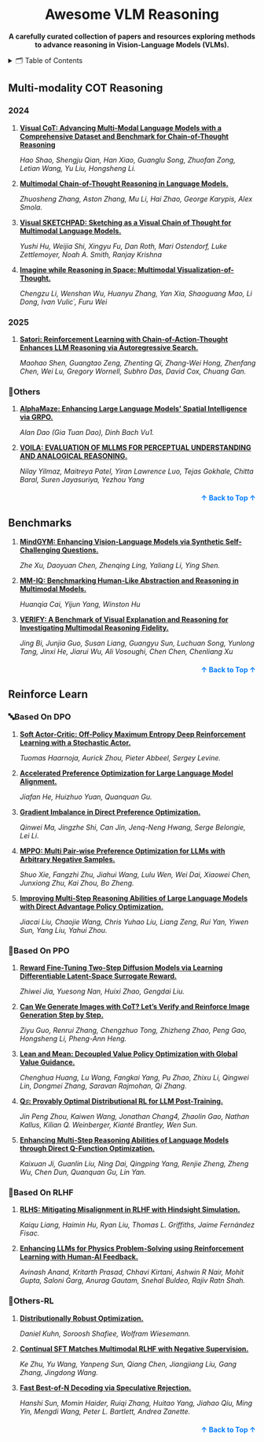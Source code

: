 <a name="readme-top"></a>

<p align="center"></p>

<h1 align="center">Awesome VLM Reasoning</h1>

<p align="center">
    <b> A carefully curated collection of papers and resources exploring methods to advance reasoning in Vision-Language Models (VLMs).</b>
</p>

<details>
  <summary>🗂️ Table of Contents</summary>
  <ol>
    <li><a href="#Multi-modality COT Reasoning">Multi-modality COT Reasoning</a></li>
    <li><a href="#Benchmarks">Benchmarks</a></li>
    <li><a href="#Reinforce Learn">Reinforce Learning</a>
      <ul>
        <li><a href="#based-on-dpo">🔤 <em>DPO-based</em> reinforcement learning method</a></li>
        <li><a href="#based-on-ppo">🧠 <em>PPO-based</em> reinforcement learning method</a></li>
        <li><a href="#based-on-rlhf">🤏 <em>RLHF-based</em> reinforcement learning method</a></li>
        <li><a href="#others-rl">🔗 Other reinforcement learning methods</a></li>
      </ul>
    </li>
  </ol>
</details>

## Multi-modality COT Reasoning

### 2024

1. **[Visual CoT: Advancing Multi-Modal Language Models with a Comprehensive Dataset and Benchmark for Chain-of-Thought Reasoning](https://arxiv.org/abs/2403.16999)**

    *Hao Shao, Shengju Qian, Han Xiao, Guanglu Song, Zhuofan Zong, Letian Wang, Yu Liu, Hongsheng Li.*

2. **[Multimodal Chain-of-Thought Reasoning in Language Models.](https://arxiv.org/pdf/2302.00923)**

    *Zhuosheng Zhang, Aston Zhang, Mu Li, Hai Zhao, George Karypis, Alex Smola.*

3. **[Visual SKETCHPAD: Sketching as a Visual Chain of Thought for Multimodal Language Models.](https://arxiv.org/abs/2406.09403)**

    *Yushi Hu, Weijia Shi, Xingyu Fu, Dan Roth, Mari Ostendorf, Luke Zettlemoyer, Noah A. Smith, Ranjay Krishna*

4. **[Imagine while Reasoning in Space: Multimodal Visualization-of-Thought.](https://arxiv.org/abs/2501.07542)** 

    *Chengzu Li, Wenshan Wu, Huanyu Zhang, Yan Xia, Shaoguang Mao, Li Dong, Ivan Vulic´, Furu Wei*

### 2025

1. **[Satori: Reinforcement Learning with Chain-of-Action-Thought Enhances LLM Reasoning via Autoregressive Search.](https://arxiv.org/abs/2502.02508)**

    *Maohao Shen, Guangtao Zeng, Zhenting Qi, Zhang-Wei Hong, Zhenfang Chen, Wei Lu, Gregory Wornell, Subhro Das, David Cox, Chuang Gan.*


### 🔗Others

1. **[AlphaMaze: Enhancing Large Language Models' Spatial Intelligence via GRPO.](https://arxiv.org/abs/2502.14669)**

    *Alan Dao (Gia Tuan Dao), Dinh Bach Vu1.*

2. **[VOILA: EVALUATION OF MLLMS FOR PERCEPTUAL UNDERSTANDING AND ANALOGICAL REASONING.](https://arxiv.org/abs/2503.00043)** 

    *Nilay Yilmaz, Maitreya Patel, Yiran Lawrence Luo, Tejas Gokhale, Chitta Baral, Suren Jayasuriya, Yezhou Yang*

<p align="right" style="font-size: 14px; color: #555; margin-top: 20px;">
    <a href="#readme-top" style="text-decoration: none; color: #007bff; font-weight: bold;">
        ↑ Back to Top ↑
    </a>
</p>

## Benchmarks
1. **[MindGYM: Enhancing Vision-Language Models via Synthetic Self-Challenging Questions.](https://arxiv.org/abs/2503.09499)**

    *Zhe Xu, Daoyuan Chen, Zhenqing Ling, Yaliang Li, Ying Shen.*

2. **[MM-IQ: Benchmarking Human-Like Abstraction and Reasoning in Multimodal Models.](https://arxiv.org/abs/2502.00698v1)** 

    *Huanqia Cai, Yijun Yang, Winston Hu*

3. **[VERIFY: A Benchmark of Visual Explanation and Reasoning for Investigating Multimodal Reasoning Fidelity.](https://arxiv.org/abs/2503.11557v1)** 

    *Jing Bi, Junjia Guo, Susan Liang, Guangyu Sun, Luchuan Song, Yunlong Tang, Jinxi He, Jiarui Wu, Ali Vosoughi, Chen Chen, Chenliang Xu*

<p align="right" style="font-size: 14px; color: #555; margin-top: 20px;">
    <a href="#readme-top" style="text-decoration: none; color: #007bff; font-weight: bold;">
        ↑ Back to Top ↑
    </a>
</p>



## Reinforce Learn
### 🔤Based On DPO
1. **[Soft Actor-Critic: Off-Policy Maximum Entropy Deep Reinforcement Learning with a Stochastic Actor.](https://arxiv.org/pdf/1801.01290)**

    *Tuomas Haarnoja, Aurick Zhou, Pieter Abbeel, Sergey Levine.*
2. **[Accelerated Preference Optimization for Large Language Model Alignment.](https://arxiv.org/abs/2410.06293v1)**

    *Jiafan He, Huizhuo Yuan, Quanquan Gu.*
3. **[Gradient Imbalance in Direct Preference Optimization.](https://arxiv.org/abs/2502.20847v1)**

    *Qinwei Ma, Jingzhe Shi, Can Jin, Jenq-Neng Hwang, Serge Belongie, Lei Li.*
4. **[MPPO: Multi Pair-wise Preference Optimization for LLMs with Arbitrary Negative Samples.](https://arxiv.org/abs/2412.15244v1)**

    *Shuo Xie, Fangzhi Zhu, Jiahui Wang, Lulu Wen, Wei Dai, Xiaowei Chen, Junxiong Zhu, Kai Zhou, Bo Zheng.*
5. **[Improving Multi-Step Reasoning Abilities of Large Language Models with Direct Advantage Policy Optimization.](https://arxiv.org/abs/2412.18279v1)**

    *Jiacai Liu, Chaojie Wang, Chris Yuhao Liu, Liang Zeng, Rui Yan, Yiwen Sun, Yang Liu, Yahui Zhou.*

### 🧠Based On PPO
1. **[Reward Fine-Tuning Two-Step Diffusion Models via Learning Differentiable Latent-Space Surrogate Reward.](https://arxiv.org/abs/2411.15247v1)**

    *Zhiwei Jia, Yuesong Nan, Huixi Zhao, Gengdai Liu.*
2. **[Can We Generate Images with CoT? Let’s Verify and Reinforce Image Generation Step by Step.](https://arxiv.org/abs/2501.13926)**

    *Ziyu Guo, Renrui Zhang, Chengzhuo Tong, Zhizheng Zhao, Peng Gao, Hongsheng Li, Pheng-Ann Heng.*
3. **[Lean and Mean: Decoupled Value Policy Optimization with Global Value Guidance.](https://arxiv.org/abs/2502.16944v1)**

    *Chenghua Huang, Lu Wang, Fangkai Yang, Pu Zhao, Zhixu Li, Qingwei Lin, Dongmei Zhang, Saravan Rajmohan, Qi Zhang.*
4. **[Q♯: Provably Optimal Distributional RL for LLM Post-Training.](https://arxiv.org/abs/2502.20548v1)**

    *Jin Peng Zhou, Kaiwen Wang, Jonathan Chang4, Zhaolin Gao, Nathan Kallus, Kilian Q. Weinberger, Kianté Brantley, Wen Sun.*
5. **[Enhancing Multi-Step Reasoning Abilities of Language Models through Direct Q-Function Optimization.](https://arxiv.org/abs/2410.09302v2)**

    *Kaixuan Ji, Guanlin Liu, Ning Dai, Qingping Yang, Renjie Zheng, Zheng Wu, Chen Dun, Quanquan Gu, Lin Yan.*

### 🤏Based On RLHF
1. **[RLHS: Mitigating Misalignment in RLHF with Hindsight Simulation.](https://arxiv.org/abs/2503.09499)**

    *Kaiqu Liang, Haimin Hu, Ryan Liu, Thomas L. Griffiths, Jaime Fernández Fisac.*
2. **[Enhancing LLMs for Physics Problem-Solving using Reinforcement Learning with Human-AI Feedback.](https://arxiv.org/abs/2412.06827v1)**

    *Avinash Anand, Kritarth Prasad, Chhavi Kirtani, Ashwin R Nair, Mohit Gupta, Saloni Garg, Anurag Gautam, Snehal Buldeo, Rajiv Ratn Shah.*

### 🔗Others-RL
1. **[Distributionally Robust Optimization.](https://arxiv.org/abs/2411.02549)**

    *Daniel Kuhn, Soroosh Shafiee, Wolfram Wiesemann.*
2. **[Continual SFT Matches Multimodal RLHF with Negative Supervision.](https://arxiv.org/abs/2411.14797v1)**

    *Ke Zhu, Yu Wang, Yanpeng Sun, Qiang Chen, Jiangjiang Liu, Gang Zhang, Jingdong Wang.*
3. **[Fast Best-of-N Decoding via Speculative Rejection.](https://arxiv.org/abs/2410.20290v2)**

    *Hanshi Sun, Momin Haider, Ruiqi Zhang, Huitao Yang, Jiahao Qiu, Ming Yin, Mengdi Wang, Peter L. Bartlett, Andrea Zanette.*

<p align="right" style="font-size: 14px; color: #555; margin-top: 20px;">
    <a href="#readme-top" style="text-decoration: none; color: #007bff; font-weight: bold;">
        ↑ Back to Top ↑
    </a>
</p>
